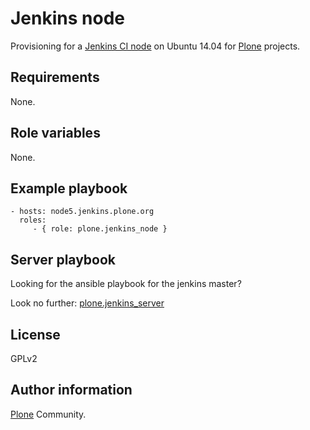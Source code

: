 Jenkins node
============
Provisioning for a [Jenkins CI node](http://jenkins-ci.org/) on Ubuntu 14.04 for [Plone](https://plone.org/) projects.

Requirements
------------
None.

Role variables
--------------
None.

Example playbook
----------------
    - hosts: node5.jenkins.plone.org
      roles:
         - { role: plone.jenkins_node }

Server playbook
---------------
Looking for the ansible playbook for the jenkins master?

Look no further: [plone.jenkins_server](https://galaxy.ansible.com/list#/roles/1183)

License
-------
GPLv2

Author information
------------------
[Plone](https://plone.org/) Community.
